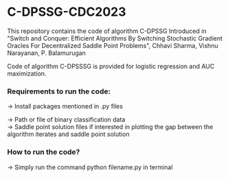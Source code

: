 # C-DPSSG-CDC2023
This repository contains the code of algorithm C-DPSSG Introduced in "Switch and Conquer: Efficient Algorithms By Switching Stochastic Gradient Oracles For Decentralized Saddle Point Problems", Chhavi Sharma, Vishnu Narayanan, P. Balamurugan  

Code of algorithm C-DPSSSG is provided for logistic regression and AUC maximization.
### Requirements to run the code:  

-> Install packages mentioned in .py files       

-> Path or file of binary classification data                                                                                                                   
-> Saddle point solution files if interested in plotting the gap between the algorithm iterates and saddle point solution
### How to run the code?   

-> Simply run the command python filename.py in terminal
